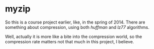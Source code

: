 # myzip
So this is a course project earlier, like, in the spring of 2014. There are something about compression, using both *huffman* and *lz77*
algorithms.

Well, actually it is more like a bite into the compression world, so the compression rate matters not that much in this project, I believe.
